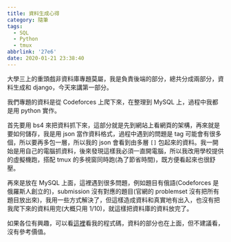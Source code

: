 ```yaml
---
title: 資料生成心得
category: 隨筆
tags:
  - SQL
  - Python
  - tmux
abbrlink: '27e6'
date: 2020-01-21 23:38:40
---
```

大學三上的重頭戲非資料庫專題莫屬，我是負責後端的部分，總共分成兩部分，資料生成和 django，今天來講第一部分。

我們專題的資料是從 Codeforces 上爬下來，在整理到 MySQL 上，過程中我都是用 python 實作。

首先要用 bs4 來把資料抓下來，這部分就是先到網站上看網頁的架構，再來就是要如何儲存，我是用 json 當作資料格式，過程中遇到的問題是 tag 可能會有很多個，所以要再多包一層，所以我的 json 會看到由多層 `[]` 包起來的資料。我一開始是用自己的電腦抓資料，後來發現這樣我必須一直開電腦，所以我改用學校提供的虛擬機跑，搭配 tmux 的多視窗同時跑(為了節省時間)，既方便看起來也很舒壓。

再來是放在 MySQL 上面，這裡遇到很多問題，例如題目有俄語(Codeforces 是俄羅斯人創立的)，submission 沒有對應的題目(官網的 problemset 沒有把所有題目放出來)，我用一些方式解決了，但這樣造成資料和真實地有出入，也沒有把我爬下來的資料用完(大概只用 1/10)，就這樣把資料庫的資料放完了。

如果各位有興趣，可以看[這裡](https://github.com/FJU-Database-Codeforces-Go/Crawler)看我的程式碼，資料的部分也在上面，但不建議看，沒有參考價值。